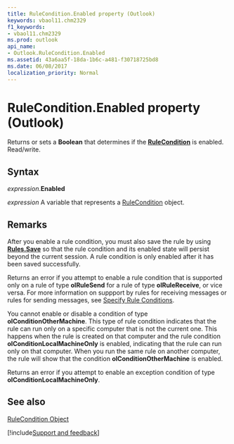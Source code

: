 ```yaml
---
title: RuleCondition.Enabled property (Outlook)
keywords: vbaol11.chm2329
f1_keywords:
- vbaol11.chm2329
ms.prod: outlook
api_name:
- Outlook.RuleCondition.Enabled
ms.assetid: 43a6aa5f-18da-1b6c-a481-f30718725bd8
ms.date: 06/08/2017
localization_priority: Normal
---
```



# RuleCondition.Enabled property (Outlook)

Returns or sets a  **Boolean** that determines if the **[RuleCondition](Outlook.RuleCondition.md)** is enabled. Read/write.


## Syntax

_expression_.**Enabled**

_expression_ A variable that represents a [RuleCondition](Outlook.RuleCondition.md) object.


## Remarks

After you enable a rule condition, you must also save the rule by using  **[Rules.Save](Outlook.Rules.Save.md)** so that the rule condition and its enabled state will persist beyond the current session. A rule condition is only enabled after it has been saved successfully.

Returns an error if you attempt to enable a rule condition that is supported only on a rule of type  **olRuleSend** for a rule of type **olRuleReceive**, or vice versa. For more information on suppport by rules for receiving messages or rules for sending messages, see [Specify Rule Conditions](../outlook/How-to/Rules/specifying-rule-conditions.md).

You cannot enable or disable a condition of type  **olConditionOtherMachine**. This type of rule condition indicates that the rule can run only on a specific computer that is not the current one. This happens when the rule is created on that computer and the rule condition **olConditionLocalMachineOnly** is enabled, indicating that the rule can run only on that computer. When you run the same rule on another computer, the rule will show that the condition **olConditionOtherMachine** is enabled.

Returns an error if you attempt to enable an exception condition of type  **olConditionLocalMachineOnly**.


## See also


[RuleCondition Object](Outlook.RuleCondition.md)

[!include[Support and feedback](~/includes/feedback-boilerplate.md)]